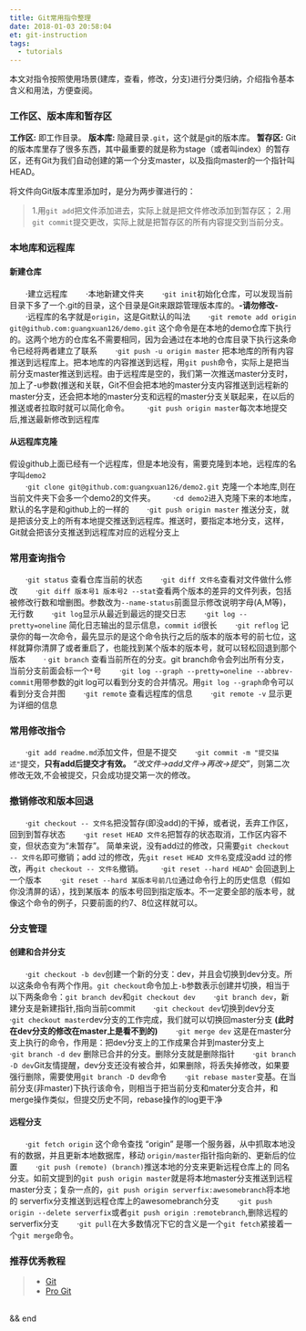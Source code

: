 ```yaml
---
title: Git常用指令整理
date: 2018-01-03 20:58:04
et: git-instruction
tags:
  - tutorials
---
```


本文对指令按照使用场景(建库，查看，修改，分支)进行分类归纳，介绍指令基本含义和用法，方便查阅。

### 工作区、版本库和暂存区
   __工作区:__ 即工作目录。
   __版本库:__ 隐藏目录`.git`，这个就是git的版本库。
   __暂存区:__ Git的版本库里存了很多东西，其中最重要的就是称为stage（或者叫index）的暂存区，还有Git为我们自动创建的第一个分支master，以及指向master的一个指针叫HEAD。

将文件向Git版本库里添加时，是分为两步骤进行的：
>1.用`git add`把文件添加进去，实际上就是把文件修改添加到暂存区；
>2.用`git commit`提交更改，实际上就是把暂存区的所有内容提交到当前分支。

### 本地库和远程库
#### 新建仓库
  &emsp;&emsp;·建立远程库
  &emsp;&emsp;·本地新建文件夹
  &emsp;&emsp;·`git init`初始化仓库，可以发现当前目录下多了一个.git的目录，这个目录是Git来跟踪管理版本库的。__-请勿修改-__
  &emsp;&emsp;·远程库的名字就是`origin`，这是Git默认的叫法
  &emsp;&emsp;·`git remote add origin git@github.com:guangxuan126/demo.git` 这个命令是在本地的demo仓库下执行的。这两个地方的仓库名不需要相同，因为会通过在本地的仓库目录下执行这条命令已经将两者建立了联系
  &emsp;&emsp;·`git push -u origin master` 把本地库的所有内容推送到远程库上。把本地库的内容推送到远程，用`git push`命令，实际上是把当前分支master推送到远程。由于远程库是空的，我们第一次推送master分支时，加上了-u参数(推送和关联，Git不但会把本地的master分支内容推送到远程新的master分支，还会把本地的master分支和远程的master分支关联起来，在以后的推送或者拉取时就可以简化命令。
  &emsp;&emsp;·`git push origin master`每次本地提交后,推送最新修改到远程库

#### 从远程库克隆
假设github上面已经有一个远程库，但是本地没有，需要克隆到本地，远程库的名字叫`demo2`<br>
  &emsp;&emsp;·`git clone git@github.com:guangxuan126/demo2.git` 克隆一个本地库,则在当前文件夹下会多一个demo2的文件夹。
  &emsp;&emsp;·`cd demo2`进入克隆下来的本地库，默认的名字是和github上的一样的
  &emsp;&emsp;·`git push origin master` 推送分支，就是把该分支上的所有本地提交推送到远程库。推送时，要指定本地分支，这样，Git就会把该分支推送到远程库对应的远程分支上

### 常用查询指令
  &emsp;&emsp;·`git status` 查看仓库当前的状态
  &emsp;&emsp;·`git diff 文件名`查看对文件做什么修改
  &emsp;&emsp;·`git diff 版本号1 版本号2 --stat`查看两个版本的差异的文件列表，包括被修改行数和增删图。参数改为`--name-status`前面显示修改说明字母(A,M等)，无行数
  &emsp;&emsp;·`git log`显示从最近到最远的提交日志
  &emsp;&emsp;·`git log --pretty=oneline` 简化日志输出的显示信息，`commit id`很长
  &emsp;&emsp;·`git reflog` 记录你的每一次命令，最先显示的是这个命令执行之后的版本的版本号的前七位，这样就算你清屏了或者重启了，也能找到某个版本的版本号，就可以轻松回退到那个版本
  &emsp;&emsp;· `git branch` 查看当前所在的分支。git branch命令会列出所有分支，当前分支前面会标一个`*`号
  &emsp;&emsp;·`git log --graph --pretty=oneline --abbrev-commit`用带参数的git log可以看到分支的合并情况。用`git log --graph`命令可以看到分支合并图
  &emsp;&emsp;·`git remote` 查看远程库的信息
  &emsp;&emsp;·`git remote -v` 显示更为详细的信息

### 常用修改指令
  &emsp;&emsp;·`git add readme.md`添加文件，但是不提交
  &emsp;&emsp;·`git commit -m "提交描述"`提交，__只有add后提交才有效。__ _“改文件->add文件->再改->提交”_，则第二次修改无效,不会被提交，只会成功提交第一次的修改。

### 撤销修改和版本回退
  &emsp;&emsp;·`git checkout -- 文件名`把没暂存(即没add)的干掉，或者说，丢弃工作区，回到到暂存状态
  &emsp;&emsp;·`git reset HEAD 文件名`把暂存的状态取消，工作区内容不变，但状态变为“未暂存”。
简单来说，没有add过的修改，只需要`git checkout -- 文件名`即可撤销；add 过的修改，先`git reset HEAD 文件名`变成没add 过的修改，再`git checkout -- 文件名`撤销。
  &emsp;&emsp;·`git reset --hard HEAD^` 会回退到上一个版本
  &emsp;&emsp;·`git reset --hard 某版本号前几位`通过命令行上的历史信息（假如你没清屏的话），找到某版本 的版本号回到指定版本。不一定要全部的版本号，就像这个命令的例子，只要前面的约7、8位这样就可以。

### 分支管理
#### 创建和合并分支
  &emsp;&emsp;·`git checkout -b dev`创建一个新的分支：dev，并且会切换到dev分支。所以这条命令有两个作用。`git checkout`命令加上`-b`参数表示创建并切换，相当于以下两条命令：`git branch dev`和`git checkout dev`
  &emsp;&emsp;·`git branch dev`，新建分支是新建指针,指向当前commit
  &emsp;&emsp;·`git checkout dev`切换到dev分支
  &emsp;&emsp;·`git checkout master`dev分支的工作完成，我们就可以切换回master分支 __(此时在dev分支的修改在master上是看不到的)__
  &emsp;&emsp;·`git merge dev` 这是在master分支上执行的命令，作用是：把dev分支上的工作成果合并到master分支上
  &emsp;&emsp;·`git branch -d dev` 删除已合并的分支。删除分支就是删除指针
  &emsp;&emsp;·`git branch -D dev`Git友情提醒，dev分支还没有被合并，如果删除，将丢失掉修改，如果要强行删除，需要使用`git branch -D dev`命令
  &emsp;&emsp;·`git rebase master`变基。在当前分支(非master)下执行该命令，则相当于把当前分支和mater分支合并，和merge操作类似，但提交历史不同，rebase操作的log更干净

#### 远程分支
  &emsp;&emsp;·`git fetch origin` 这个命令查找 “origin” 是哪一个服务器，从中抓取本地没有的数据，并且更新本地数据库，移动 `origin/master`指针指向新的、更新后的位置
  &emsp;&emsp;·`git push (remote) (branch)`推送本地的分支来更新远程仓库上的 同名分支。如前文提到的`git push origin master`就是将本地master分支推送到远程master分支；复杂一点的，`git push origin serverfix:awesomebranch`将本地的 serverfix分支推送到远程仓库上的awesomebranch分支
  &emsp;&emsp;·`git push origin --delete serverfix`或者`git push origin :remotebranch`,删除远程的serverfix分支
  &emsp;&emsp;·`git pull`在大多数情况下它的含义是一个`git fetch`紧接着一个`git merge`命令。
  <br>
### 推荐优秀教程
> - [Git](https://git-scm.com/book/zh/v2)
> - [Pro Git](http://iissnan.com/progit/)

<br>
&&
end
